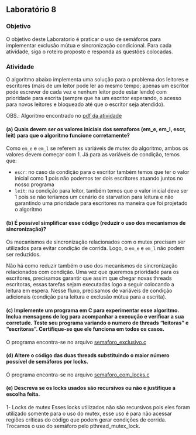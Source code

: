 ## Laboratório 8

### Objetivo

O objetivo deste Laboratorio é praticar o uso de semáforos para implementar exclusão
mútua e sincronização condicional. Para cada atividade, siga o roteiro proposto e responda as 
questões colocadas.

### Atividade

O algoritmo abaixo implementa uma solução para o problema dos leitores e escritores
(mais de um leitor pode ler ao mesmo tempo; apenas um escritor pode escrever de cada
vez e nenhum leitor pode estar lendo) com prioridade para escrita (sempre que ha um escritor esperando, o acesso para novos leitores e bloqueado até que o escritor seja atendido).

OBS.: Algoritmo encontrado no [pdf da atividade](lab8.pdf)

#### (a) Quais devem ser os valores iniciais dos semaforos (em_e, em_l, escr, leit) para que o algoritmo funcione corretamente?

Como `em_e` e `em_l` se referem as variáveis de mutex do algoritmo, ambos os valores devem começar com 1.
Já para as variáveis de condição, temos que:
 - `escr`: no caso da condição para o escritor também temos que ter o valor inicial como 1 pois não podemos ter dois escritores
atuando juntos no nosso programa
- `leit`: na condição para leitor, também temos que o valor inicial deve ser 1 pois se não teríamos um cenário de starvation
para leitura e não garantindo uma prioridade para escritores na maneira que foi projetado o algoritmo


#### (b) É possível simplificar esse código (reduzir o uso dos mecanismos de sincronização)?

Os mecanismos de sincronização relacionados com o mutex precisam ser utilizados para evitar condição de corrida. Logo, o
`em_e` e `em_l` não podem ser reduzidos.

Não há como reduzir também o uso dos mecanismos de sincronização relacionados com condição. Uma vez que queremos prioridade
para os escritores, precisamos garantir que assim que chegar novas threads escritoras, essas tarefas sejam executadas logo a 
seguir colocando a leitura em espera. Nesse fluxo, precisamos de variáveis de condição adicionais (condição para leitura e
exclusão mútua para a escrita).


#### (c) Implemente um programa em C para experimentar esse algoritmo. Inclua mensagens de log para acompanhar a execução e verificar a sua corretude. Teste seu programa variando o numero de threads “leitoras” e “escritoras”. Certifique-se que ele funciona em todos os casos.

O programa encontra-se no arquivo [semaforo_exclusivo.c](semaforo_exclusivo.c)

#### (d) Altere o código das duas threads substituindo o maior número possível de semáforos por locks.

O programa encontra-se no arquivo [semaforo_com_locks.c](semaforo_com_locks.c)

#### (e) Descreva se os locks usados são recursivos ou não e justifique a escolha feita.

1- Locks de mutex
Esses locks utilizados não são recursivos pois eles foram utilizado somente para o uso do mutex, esse uso é para não acessar
regiões críticas do código que podem gerar condições de corrida. Trocamos o uso do semáforo pelo pthread_mutex_lock.